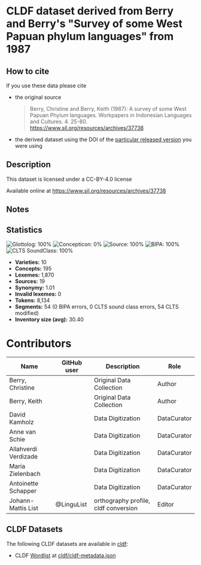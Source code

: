 # CLDF dataset derived from Berry and Berry's "Survey of some West Papuan phylum languages" from 1987

## How to cite

If you use these data please cite
- the original source
  > Berry, Christine and Berry, Keith (1987): A survey of some West Papuan Phylum languages. Workpapers in Indonesian Languages and Cultures. 4. 25-80. https://www.sil.org/resources/archives/37738
- the derived dataset using the DOI of the [particular released version](../../releases/) you were using

## Description


This dataset is licensed under a CC-BY-4.0 license

Available online at https://www.sil.org/resources/archives/37738

## Notes




## Statistics


![Glottolog: 100%](https://img.shields.io/badge/Glottolog-100%25-brightgreen.svg "Glottolog: 100%")
![Concepticon: 0%](https://img.shields.io/badge/Concepticon-0%25-red.svg "Concepticon: 0%")
![Source: 100%](https://img.shields.io/badge/Source-100%25-brightgreen.svg "Source: 100%")
![BIPA: 100%](https://img.shields.io/badge/BIPA-100%25-brightgreen.svg "BIPA: 100%")
![CLTS SoundClass: 100%](https://img.shields.io/badge/CLTS%20SoundClass-100%25-brightgreen.svg "CLTS SoundClass: 100%")

- **Varieties:** 10
- **Concepts:** 195
- **Lexemes:** 1,870
- **Sources:** 19
- **Synonymy:** 1.01
- **Invalid lexemes:** 0
- **Tokens:** 8,134
- **Segments:** 54 (0 BIPA errors, 0 CLTS sound class errors, 54 CLTS modified)
- **Inventory size (avg):** 30.40

# Contributors

Name | GitHub user | Description | Role |
--- | --- | --- | --- |
Berry, Christine | | Original Data Collection | Author |
Berry, Keith | | Original Data Collection | Author |
David Kamholz        | | Data Digitization | DataCurator | 
Anne van Schie       | | Data Digitization | DataCurator | 
Allahverdi Verdizade | | Data Digitization | DataCurator | 
Maria Zielenbach     | | Data Digitization | DataCurator | 
Antoinette Schapper  | | Data Digitization | DataCurator | 
Johann-Mattis List | @LinguList| orthography profile, cldf conversion | Editor




## CLDF Datasets

The following CLDF datasets are available in [cldf](cldf):

- CLDF [Wordlist](https://github.com/cldf/cldf/tree/master/modules/Wordlist) at [cldf/cldf-metadata.json](cldf/cldf-metadata.json)